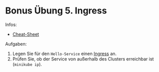 # Bonus Übung 5. Ingress

Infos:

- [Cheat-Sheet](cheat-sheet.md)

Aufgaben:

1. Legen Sie für den `Hello-Service` einen
  [Ingress](https://kubernetes.io/docs/concepts/services-networking/ingress/#the-ingress-resource)
  an.
2. Prüfen Sie, ob der Service von außerhalb des Clusters erreichbar ist
  (`minikube ip`).

